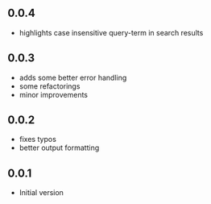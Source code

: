 ## 0.0.4

- highlights case insensitive query-term in search results

## 0.0.3

- adds some better error handling
- some refactorings
- minor improvements

## 0.0.2

- fixes typos
- better output formatting

## 0.0.1

- Initial version
